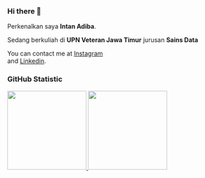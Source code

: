 ### Hi there 👋

Perkenalkan saya **Intan Adiba**.<br>

Sedang berkuliah di **UPN Veteran Jawa Timur** jurusan **Sains Data**

You can contact me at [Instagram](https://www.instagram.com/intanadibaa/)<br> and [Linkedin](https://www.linkedin.com/in/intan-adiba-47a161191/).<br>

### GitHub Statistic
<p align"left">
<a href="https://github.com/IntanAdibaa">
  <img height="180em" src="https://github-readme-stats-eight-theta.vercel.app/api?username=penuliscode&show_icons=true&theme=algolia&include_all_commits=true&count_private=true"/>
  <img height="180em" src="https://github-readme-stats-eight-theta.vercel.app/api/top-langs/?username=penuliscode&layout=compact&layout=compact&theme=algolia"/>
</a>
</p>
